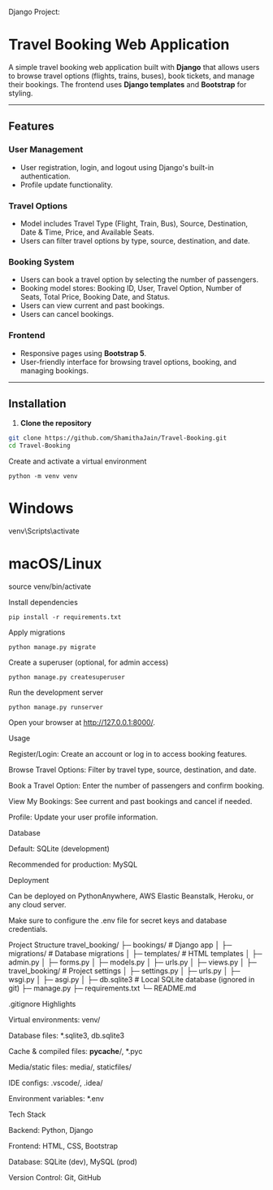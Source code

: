 Django Project:

# Travel Booking Web Application

A simple travel booking web application built with **Django** that allows users to browse travel options (flights, trains, buses), book tickets, and manage their bookings. The frontend uses **Django templates** and **Bootstrap** for styling.

---

## Features

### User Management
- User registration, login, and logout using Django's built-in authentication.
- Profile update functionality.

### Travel Options
- Model includes Travel Type (Flight, Train, Bus), Source, Destination, Date & Time, Price, and Available Seats.
- Users can filter travel options by type, source, destination, and date.

### Booking System
- Users can book a travel option by selecting the number of passengers.
- Booking model stores: Booking ID, User, Travel Option, Number of Seats, Total Price, Booking Date, and Status.
- Users can view current and past bookings.
- Users can cancel bookings.

### Frontend
- Responsive pages using **Bootstrap 5**.
- User-friendly interface for browsing travel options, booking, and managing bookings.

---

## Installation

1. **Clone the repository**
```bash
git clone https://github.com/ShamithaJain/Travel-Booking.git
cd Travel-Booking

```
Create and activate a virtual environment
```
python -m venv venv
```
# Windows
venv\Scripts\activate
# macOS/Linux
source venv/bin/activate

Install dependencies
```
pip install -r requirements.txt
```

Apply migrations
```
python manage.py migrate
```

Create a superuser (optional, for admin access)
```
python manage.py createsuperuser
```

Run the development server
```
python manage.py runserver
```

Open your browser at http://127.0.0.1:8000/.

Usage

Register/Login: Create an account or log in to access booking features.

Browse Travel Options: Filter by travel type, source, destination, and date.

Book a Travel Option: Enter the number of passengers and confirm booking.

View My Bookings: See current and past bookings and cancel if needed.

Profile: Update your user profile information.

Database

Default: SQLite (development)

Recommended for production: MySQL

Deployment

Can be deployed on PythonAnywhere, AWS Elastic Beanstalk, Heroku, or any cloud server.

Make sure to configure the .env file for secret keys and database credentials.

Project Structure
travel_booking/
├─ bookings/            # Django app
│  ├─ migrations/       # Database migrations
│  ├─ templates/        # HTML templates
│  ├─ admin.py
│  ├─ forms.py
│  ├─ models.py
│  ├─ urls.py
│  ├─ views.py
│
├─ travel_booking/       # Project settings
│  ├─ settings.py
│  ├─ urls.py
│  ├─ wsgi.py
│  ├─ asgi.py
│
├─ db.sqlite3            # Local SQLite database (ignored in git)
├─ manage.py
├─ requirements.txt
└─ README.md

.gitignore Highlights

Virtual environments: venv/

Database files: *.sqlite3, db.sqlite3

Cache & compiled files: __pycache__/, *.pyc

Media/static files: media/, staticfiles/

IDE configs: .vscode/, .idea/

Environment variables: *.env

Tech Stack

Backend: Python, Django

Frontend: HTML, CSS, Bootstrap

Database: SQLite (dev), MySQL (prod)

Version Control: Git, GitHub
